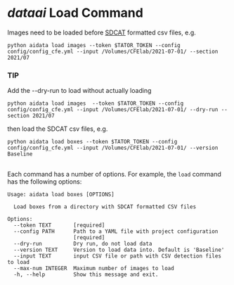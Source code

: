 # *dataai* Load Command

Images need to be loaded before [SDCAT](https://github.com/mbari-org/sdcat) formatted csv files, e.g. 

```text
python aidata load images --token $TATOR_TOKEN --config config/config_cfe.yml --input /Volumes/CFElab/2021-07-01/ --section 2021/07
```

### TIP
Add the --dry-run to load without actually loading
```text
python aidata load images  --token $TATOR_TOKEN --config config/config_cfe.yml --input /Volumes/CFElab/2021-07-01/ --dry-run --section 2021/07
```

then load the SDCAT csv files, e.g.

```text
python aidata load boxes --token $TATOR_TOKEN --config config/config_cfe.yml --input /Volumes/CFElab/2021-07-01/ --version Baseline
```

## 
Each command has a number of options.  For example, the `load` command has the following options:

```shell
Usage: aidata load boxes [OPTIONS]

  Load boxes from a directory with SDCAT formatted CSV files

Options:
  --token TEXT       [required]
  --config PATH      Path to a YAML file with project configuration
                     [required]
  --dry-run          Dry run, do not load data
  --version TEXT     Version to load data into. Default is 'Baseline'
  --input TEXT       input CSV file or path with CSV detection files to load
  --max-num INTEGER  Maximum number of images to load
  -h, --help         Show this message and exit.
```
